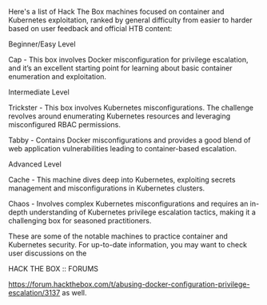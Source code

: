 Here's a list of Hack The Box machines focused on container and Kubernetes exploitation, 
ranked by general difficulty from easier to harder based on user feedback and official HTB content:

Beginner/Easy Level


Cap - This box involves Docker misconfiguration for privilege escalation, 
and it’s an excellent starting point for learning about basic container enumeration and exploitation.


Intermediate Level

Trickster - This box involves Kubernetes misconfigurations. 
The challenge revolves around enumerating Kubernetes resources and leveraging misconfigured RBAC permissions.

Tabby - Contains Docker misconfigurations and provides a good blend of web application vulnerabilities leading to container-based escalation.


Advanced Level


Cache - This machine dives deep into Kubernetes, 
exploiting secrets management and misconfigurations in Kubernetes clusters.


Chaos - Involves complex Kubernetes misconfigurations and requires an in-depth understanding 
of Kubernetes privilege escalation tactics, making it a challenging box for seasoned practitioners.

These are some of the notable machines to practice container and Kubernetes security. For up-to-date information, you may want to check user discussions on the 

HACK THE BOX :: FORUMS

https://forum.hackthebox.com/t/abusing-docker-configuration-privilege-escalation/3137 as well.
